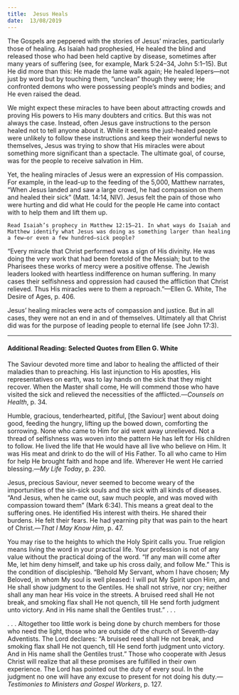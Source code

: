 ```yaml
---
title:  Jesus Heals
date:  13/08/2019
---
```


The Gospels are peppered with the stories of Jesus’ miracles, particularly those of healing. As Isaiah had prophesied, He healed the blind and released those who had been held captive by disease, sometimes after many years of suffering (see, for example, Mark 5:24–34, John 5:1–15). But He did more than this: He made the lame walk again; He healed lepers—not just by word but by touching them, “unclean” though they were; He confronted demons who were possessing people’s minds and bodies; and He even raised the dead.

We might expect these miracles to have been about attracting crowds and proving His powers to His many doubters and critics. But this was not always the case. Instead, often Jesus gave instructions to the person healed not to tell anyone about it. While it seems the just-healed people were unlikely to follow these instructions and keep their wonderful news to themselves, Jesus was trying to show that His miracles were about something more significant than a spectacle. The ultimate goal, of course, was for the people to receive salvation in Him.

Yet, the healing miracles of Jesus were an expression of His compassion. For example, in the lead-up to the feeding of the 5,000, Matthew narrates, “When Jesus landed and saw a large crowd, he had compassion on them and healed their sick” (Matt. 14:14, NIV). Jesus felt the pain of those who were hurting and did what He could for the people He came into contact with to help them and lift them up.

`Read Isaiah’s prophecy in Matthew 12:15–21. In what ways do Isaiah and Matthew identify what Jesus was doing as something larger than healing a few—or even a few hundred—sick people?`

“Every miracle that Christ performed was a sign of His divinity. He was doing the very work that had been foretold of the Messiah; but to the Pharisees these works of mercy were a positive offense. The Jewish leaders looked with heartless indifference on human suffering. In many cases their selfishness and oppression had caused the affliction that Christ relieved. Thus His miracles were to them a reproach.”—Ellen G. White, The Desire of Ages, p. 406.

Jesus’ healing miracles were acts of compassion and justice. But in all cases, they were not an end in and of themselves. Ultimately all that Christ did was for the purpose of leading people to eternal life (see John 17:3).

---

#### Additional Reading: Selected Quotes from Ellen G. White

The Saviour devoted more time and labor to healing the afflicted of their maladies than to preaching. His last injunction to His apostles, His representatives on earth, was to lay hands on the sick that they might recover. When the Master shall come, He will commend those who have visited the sick and relieved the necessities of the afflicted.—_Counsels on Health_, p. 34. 

Humble, gracious, tenderhearted, pitiful, [the Saviour] went about doing good, feeding the hungry, lifting up the bowed down, comforting the sorrowing. None who came to Him for aid went away unrelieved. Not a thread of selfishness was woven into the pattern He has left for His children to follow. He lived the life that He would have all live who believe on Him. It was His meat and drink to do the will of His Father. To all who came to Him for help He brought faith and hope and life. Wherever He went He carried blessing.—_My Life Today_, p. 230.

Jesus, precious Saviour, never seemed to become weary of the importunities of the sin-sick souls and the sick with all kinds of diseases. “And Jesus, when he came out, saw much people, and was moved with compassion toward them” (Mark 6:34). This means a great deal to the suffering ones. He identified His interest with theirs. He shared their burdens. He felt their fears. He had yearning pity that was pain to the heart of Christ.—_That I May Know Him_, p. 47. 

You may rise to the heights to which the Holy Spirit calls you. True religion means living the word in your practical life. Your profession is not of any value without the practical doing of the word. “If any man will come after Me, let him deny himself, and take up his cross daily, and follow Me.” This is the condition of discipleship. “Behold My Servant, whom I have chosen; My Beloved, in whom My soul is well pleased: I will put My Spirit upon Him, and He shall show judgment to the Gentiles. He shall not strive, nor cry; neither shall any man hear His voice in the streets. A bruised reed shall He not break, and smoking flax shall He not quench, till He send forth judgment unto victory. And in His name shall the Gentiles trust.” . . . 

. . . Altogether too little work is being done by church members for those who need the light, those who are outside of the church of Seventh-day Adventists. The Lord declares: “A bruised reed shall He not break, and smoking flax shall He not quench, till He send forth judgment unto victory. And in His name shall the Gentiles trust.” Those who cooperate with Jesus Christ will realize that all these promises are fulfilled in their own experience. The Lord has pointed out the duty of every soul. In the judgment no one will have any excuse to present for not doing his duty.—_Testimonies to Ministers and Gospel Workers_, p. 127.